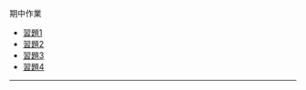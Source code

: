 期中作業
<ul>
  <li><a href='/week1/'>習題1</a></li>
  <li><a href='/week2/'>習題2</a></li>
  <li><a href='/week3/DataBase/'>習題3</a></li>
  <li><a href='/week3/DataBase/'>習題4</a></li>
</ul>

<hr>
